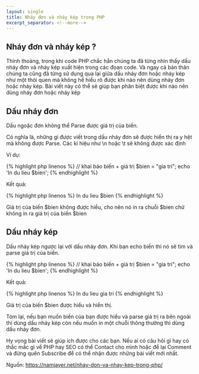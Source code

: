 ```yaml
---
layout: single
title: Nháy đơn và nháy kép trong PHP
excerpt_separator: <!--more-->
---
```


<h2>Nháy đơn và nháy kép ?</h2>

Thỉnh thoảng, trong khi code PHP chắc hẳn chúng ta đã từng nhìn thấy dấu nháy đơn và nháy kép xuất hiện trong các đọan code. <!--more-->
Và ngay cả bản thân chúng ta cũng đã từng sử dụng qua lại giữa dấu nháy đơn hoặc nháy kép như một thói quen mà không hề hiểu rõ được khi nào nên dùng nháy đơn hoặc nháy kép. Bài viết này có thể sẽ giúp bạn phân biệt được khi nào nên dùng nháy đơn hoặc nháy kép

 

<h2>Dấu nháy đơn</h2>

Dấu ngoặc đơn không thể Parse được giá trị của biến.

Có nghĩa là, những gì được viết trong dấu nháy đơn sẽ được hiển thị ra y hệt mà không được Parse. Các kí hiệu như \n hoặc \t sẽ không được xác định

Ví dụ:

{% highlight php linenos %}
  // khai báo biến + giá trị
  $bien = "gia tri";
  echo 'In du lieu $bien';
{% endhighlight %}

Kết quả:

{% highlight php linenos %}
  In du lieu $bien
{% endhighlight %}

Giá trị của biến $bien không được hiểu, cho nên nó in ra chuỗi $bien chứ không in ra giá trị của biến $bien

<h2>Dấu nháy kép</h2>

Dấu nháy kép ngược lại với dấu nháy đơn. Khi bạn echo biến thì nó sẽ tìm và parse giá trị của biến.

{% highlight php linenos %}
  // khai báo biến + giá trị
  $bien = "gia tri";
  echo 'In du lieu $bien';
{% endhighlight %}

Kết quả:

{% highlight php linenos %}
  In du lieu gia tri
{% endhighlight %}


Giá trị của biến $bien được hiểu và hiển thị.

 
Tóm lại, nếu bạn muốn biến của bạn được hiểu và parse giá trị ra bên ngoài thì dùng dấu nháy kép còn nếu muốn in một chuỗi thông thường thì dùng dấu nháy đơn.

Hy vọng bài viết sẽ giúp ích được cho các bạn. Nếu ai có câu hỏi gì hay có thắc mắc gì về PHP hay SEO có thể Contact cho mình hoặc để lại Comment và đừng quên Subscribe để có thể nhận được những bài viết mới nhất.

Nguồn: https://namjayer.net/nhay-don-va-nhay-kep-trong-php/
